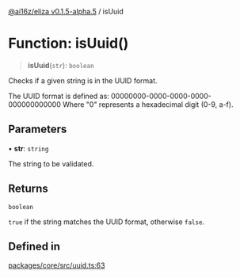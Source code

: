 [@ai16z/eliza v0.1.5-alpha.5](../index.md) / isUuid

# Function: isUuid()

> **isUuid**(`str`): `boolean`

Checks if a given string is in the UUID format.

The UUID format is defined as:
00000000-0000-0000-0000-000000000000
Where "0" represents a hexadecimal digit (0-9, a-f).

## Parameters

• **str**: `string`

The string to be validated.

## Returns

`boolean`

`true` if the string matches the UUID format, otherwise `false`.

## Defined in

[packages/core/src/uuid.ts:63](https://github.com/roschler/eliza/blob/main/packages/core/src/uuid.ts#L63)
